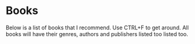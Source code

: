 Books
===================

Below is a list of books that I recommend. Use CTRL+F to get around. All books will have their genres, authors and publishers listed too listed too.
